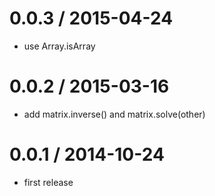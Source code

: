 0.0.3 / 2015-04-24
==================

* use Array.isArray

0.0.2 / 2015-03-16
==================

* add matrix.inverse() and matrix.solve(other)

0.0.1 / 2014-10-24
==================

* first release
